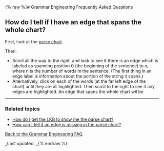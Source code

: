 {% raw %}# Grammar Engineering Frequently Asked Questions

## How do I tell if I have an edge that spans the whole chart?

First, look at the [parse chart](GeFaqShowChart).

Then:

- Scroll all the way to the right, and look to see if there is an edge
which is labeled as spanning position 0 (the beginning of the
sentence) to n, where n is the number of words in the sentence. (The
first thing in an edge label is information about the portion of the
string it spans.)
- Alternatively, click on each of the words (at the far left edge of
the chart) until they are all highlighted. Then scroll to the right
to see if any edges are highlighted. An edge that spans the whole
chart wil be.

* * *

### Related topics

- [How do I get the LKB to show me the parse chart?](GeFaqShowChart)
- [How can I tell if an edge is missing in the parse
chart?](../GeFaqMissingHowTo)

[Back to the Grammar Engineering FAQ](/GrammarEngineeringFaq).

_Last updated: _{% endraw %}